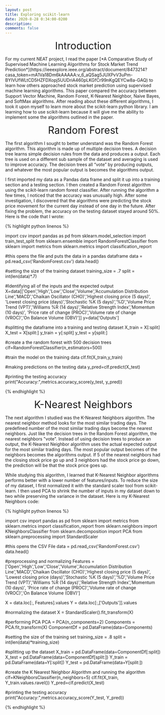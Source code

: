 ```yaml
---
layout: post
title: Exploring scikit-learn
date: 2020-8-28 0:34:00-0200
description: 
comments: false
---
```


<p style="text-align: center;"><font size="+3">Introduction</font></p>
For my current NEAT project, I read the paper [*A Comparative Study of Supervised Machine Learning Algorithms for Stock Market Trend Prediction*](https://ieeexplore.ieee.org/abstract/document/8473214?casa_token=mA1Va18Dm6kAAAAA:v_6_aQSag5JUXPvV3uPm-BYIVUfWLtCD5HZFDXopj5UUDriA460pLKGfCr99nKgQEYCw8a-GAQ) to learn  how others approached stock market prediction using supervised machine learning algorithms. This paper compared the accuracy between Support Vector Machine, Random Forest, K-Nearest Neighbor, Naive Bayes, and SoftMax algorithms. After reading about these different algorithms, I took it upon myself to learn more about the scikit-learn python library. I am learning how to use scikit-learn because it will give me the ability to implement some the algorithms outlined in the paper. 

<p style="text-align: center;"><font size="+3">Random Forest</font></p>
The first algorithm I sought to better understand was the Random Forest algorithm. This algorithm is made up of multiple decision trees. A decision tree learns simple decision rules from the data and produces a output. Each tree is used on a different sub sample of the dataset and averaging is used to improve accuracy. The decision trees all “vote” by producing outputs, and whatever the most popular output is becomes the algorithms output. 

I first imported my data as a Pandas data frame and split it up into a training section and a testing section. I then created a Random Forest algorithm using the scikit-learn random forest classifier. After running the algorithm a few times, I noticed that the accuracy was unusually high. After some investigation, I discovered that the algorithms were predicting the stock price movement for the current day instead of one day in the future. After fixing the problem, the accuracy on the testing dataset stayed around 50%. Here is the code that I wrote:




{% highlight python linenos %}


import csv
import pandas as pd
from sklearn.model_selection import train_test_split
from sklearn.ensemble import RandomForestClassifier
from sklearn import metrics
from sklearn.metrics import classification_report

#this opens the file and puts the data in a pandas dataframe
data = pd.read_csv('RandomForest.csv')
data.head()

#setting the size of the training dataset
training_size = .7
split = int(len(data)*.7)

#Identifying all of the inputs and the expected output
X=data[['Open','High','Low','Close','Volume','Accumulation Distribution Line','MACD','Chaikan Oscillator (CHO)','Highest closing price (5 days)',
'Lowest closing price (days)','Stochastic %K (5 days)','%D','Volume Price Trend (VPT)','Williams %R (14 days)','Relative Strength Index','Momentum (10 days)',
'Price rate of change (PROC)','Volume rate of change (VROC)','On Balance Volume (OBV)']]
y=data['Outputs']

#splitting the dataframe into a training and testing dataset
X_train = X[:split]
X_test = X[split:]
y_train = y[:split]
y_test = y[split:]

#create a the random forest with 500 decision trees
clf=RandomForestClassifier(n_estimators=500) 

#train the model on the training data
clf.fit(X_train,y_train)

#making predictions on the testing data
y_pred=clf.predict(X_test)

#printing the testing accuracy
print("Accuracy:",metrics.accuracy_score(y_test, y_pred))

{% endhighlight %}






<p style="text-align: center;"><font size="+3">K-Nearest Neighbors</font></p>
The next algorithm I studied was the K-Nearest Neighbors algorithm. The nearest neighbor method looks for the most similar trading days. The predefined number of the most similar trading days become the nearest neighbors. Just like the decision trees in the Random Forest algorithm, the nearest neighbors "vote". Instead of using decision trees to produce an output, the K-Nearest Neighbor algorithm uses the actual expected output for the most similar trading days. The most popular output becomes of the neighbors becomes the algorithms output. If 5 of the nearest neighbors had the closing stock price go up and 3 neighbors had the stock price go down, the prediction will be that the stock price goes up. 

While studying this algorithm, I learned that K-Nearest Neighbor algorithms performs better with a lower number of features/inputs. To reduce the size of my dataset, I first normalized it with the standard scaler tool from scikit-learn. I then used PCA to shrink the number of inputs in my dataset down to two while preserving the variance in the dataset.  Here is my K-Nearest Neighbors code:











{% highlight python linenos %}

import csv
import pandas as pd
from sklearn import metrics
from sklearn.metrics import classification_report
from sklearn.neighbors import KNeighborsClassifier
from sklearn.decomposition import PCA
from sklearn.preprocessing import StandardScaler

#this opens the CSV File
data = pd.read_csv('RandomForest.csv')
data.head()

#preprocessing and normalizing
Features = ['Open','High','Low','Close','Volume','Accumulation Distribution Line','MACD','Chaikan Oscillator (CHO)','Highest closing price (5 days)',
'Lowest closing price (days)','Stochastic %K (5 days)','%D','Volume Price Trend (VPT)','Williams %R (14 days)','Relative Strength Index','Momentum (10 days)',
'Price rate of change (PROC)','Volume rate of change (VROC)','On Balance Volume (OBV)']

X = data.loc[:, Features].values
Y = data.loc[:,['Outputs']].values

#normalizing the dataset
X = StandardScaler().fit_transform(X)

#performing PCA
PCA = PCA(n_components=2)
Components = PCA.fit_transform(X)
ComponentDf = pd.DataFrame(data=Components)

#setting the size of the training set
training_size = .8
split = int(len(data)*training_size)

#splitting up the dataset
X_train = pd.DataFrame(data=ComponentDf[:split])
X_test = pd.DataFrame(data=ComponentDf[split:])
Y_train = pd.DataFrame(data=Y[:split])
Y_test = pd.DataFrame(data=Y[split:])

#create the K Nearest Neighbor Algorithm and running the algorithm
clf=KNeighborsClassifier(n_neighbors=5)
clf.fit(X_train, Y_train.values.ravel())
Y_pred=clf.predict(X_test)

#printing the testing accuracy 
print("Accuracy:",metrics.accuracy_score(Y_test, Y_pred))


{% endhighlight %}

